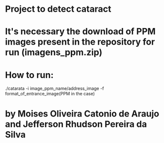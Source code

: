 # Project to detect cataract

# It's necessary the download of PPM images present in the repository for run (imagens_ppm.zip)

# How to run:
 ./catarata -i image_ppm_name/address_image -f format_of_entrance_image(PPM in the case)

# by Moises Oliveira Catonio de Araujo and Jefferson Rhudson Pereira da Silva 
